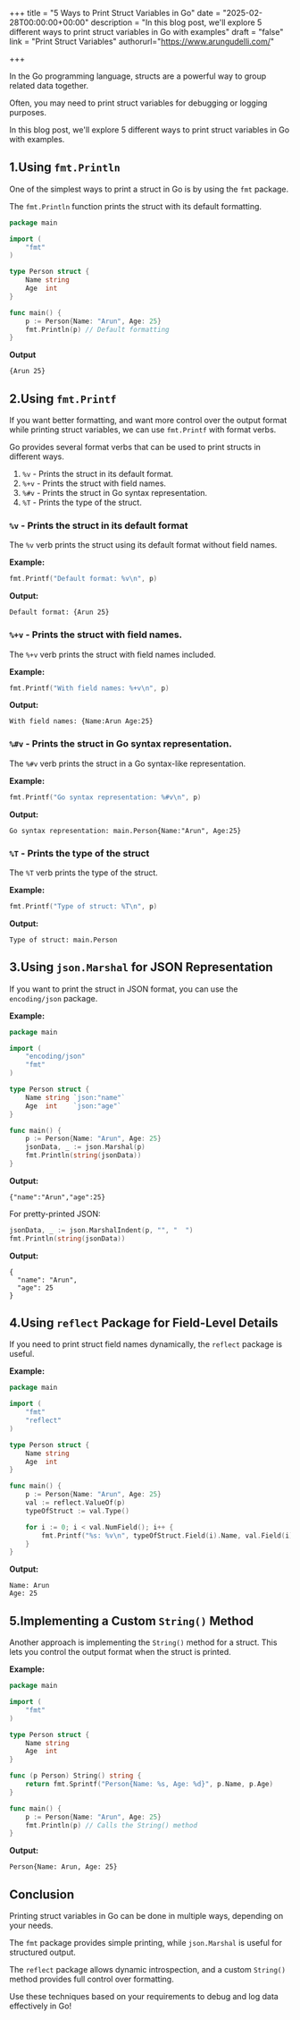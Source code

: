 +++
title = "5 Ways to Print Struct Variables in Go"
date = "2025-02-28T00:00:00+00:00"
description = "In this blog post, we'll explore 5 different ways to print struct variables in Go with examples"
draft = "false"
link = "Print Struct Variables"
authorurl="https://www.arungudelli.com/"

+++

In the Go programming language, structs are a powerful way to group related data together. 

Often, you may need to print struct variables for debugging or logging purposes. 

In this blog post, we'll explore 5 different ways to print struct variables in Go with examples.

## 1.Using `fmt.Println`

One of the simplest ways to print a struct in Go is by using the `fmt` package. 

The `fmt.Println` function prints the struct with its default formatting.

```go
package main

import (
	"fmt"
)

type Person struct {
	Name string
	Age  int
}

func main() {
	p := Person{Name: "Arun", Age: 25}
	fmt.Println(p) // Default formatting
}

```

**Output** 

```
{Arun 25}
```

## 2.Using `fmt.Printf`

If you want better formatting, and want more control over the output format while printing struct variables, we can use `fmt.Printf` with format verbs.

Go provides several format verbs that can be used to print structs in different ways.

1. `%v` - Prints the struct in its default format.
2. `%+v` - Prints the struct with field names.
3. `%#v` - Prints the struct in Go syntax representation.
4. `%T` - Prints the type of the struct.

### `%v` - Prints the struct in its default format 

The `%v` verb prints the struct using its default format without field names.

**Example:**

```go
fmt.Printf("Default format: %v\n", p)
```

**Output:**
```
Default format: {Arun 25}
```

### `%+v` - Prints the struct with field names.

The `%+v` verb prints the struct with field names included.

**Example:**

```go
fmt.Printf("With field names: %+v\n", p)
```

**Output:**
```
With field names: {Name:Arun Age:25}
```

### `%#v` - Prints the struct in Go syntax representation.

The `%#v` verb prints the struct in a Go syntax-like representation.

**Example:**

```go
fmt.Printf("Go syntax representation: %#v\n", p)
```
**Output:**
```
Go syntax representation: main.Person{Name:"Arun", Age:25}
```

### `%T` - Prints the type of the struct

The `%T` verb prints the type of the struct.

**Example:**

```go
fmt.Printf("Type of struct: %T\n", p)
```
**Output:**
```
Type of struct: main.Person
```

## 3.Using `json.Marshal` for JSON Representation

If you want to print the struct in JSON format, you can use the `encoding/json` package.

**Example:**

```go
package main

import (
	"encoding/json"
	"fmt"
)

type Person struct {
	Name string `json:"name"`
	Age  int    `json:"age"`
}

func main() {
	p := Person{Name: "Arun", Age: 25}
	jsonData, _ := json.Marshal(p)
	fmt.Println(string(jsonData))
}
```
**Output:**
```
{"name":"Arun","age":25}
```

For pretty-printed JSON:

```go
jsonData, _ := json.MarshalIndent(p, "", "  ")
fmt.Println(string(jsonData))
```
**Output:**
```
{
  "name": "Arun",
  "age": 25
}
```

## 4.Using `reflect` Package for Field-Level Details

If you need to print struct field names dynamically, the `reflect` package is useful.

**Example:**

```go
package main

import (
	"fmt"
	"reflect"
)

type Person struct {
	Name string
	Age  int
}

func main() {
	p := Person{Name: "Arun", Age: 25}
	val := reflect.ValueOf(p)
	typeOfStruct := val.Type()

	for i := 0; i < val.NumField(); i++ {
		fmt.Printf("%s: %v\n", typeOfStruct.Field(i).Name, val.Field(i).Interface())
	}
}
```

**Output:**

```
Name: Arun
Age: 25
```

## 5.Implementing a Custom `String()` Method

Another approach is implementing the `String()` method for a struct. This lets you control the output format when the struct is printed.

**Example:**

```go
package main

import (
	"fmt"
)

type Person struct {
	Name string
	Age  int
}

func (p Person) String() string {
	return fmt.Sprintf("Person{Name: %s, Age: %d}", p.Name, p.Age)
}

func main() {
	p := Person{Name: "Arun", Age: 25}
	fmt.Println(p) // Calls the String() method
}
```

**Output:**
```
Person{Name: Arun, Age: 25}
```

## Conclusion

Printing struct variables in Go can be done in multiple ways, depending on your needs. 

The `fmt` package provides simple printing, while `json.Marshal` is useful for structured output. 

The `reflect` package allows dynamic introspection, and a custom `String()` method provides full control over formatting. 

Use these techniques based on your requirements to debug and log data effectively in Go!